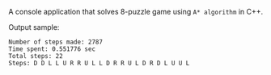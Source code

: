 A console application that solves 8-puzzle game using `A* algorithm` in C++.  

Output sample:
```
Number of steps made: 2787
Time spent: 0.551776 sec
Total steps: 22
Steps: D D L L U R R U L L D R R U L D R D L U U L
```
